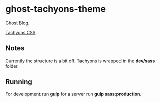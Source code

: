 # ghost-tachyons-theme

[Ghost Blog](https://github.com/TryGhost).

[Tachyons CSS](https://github.com/tachyons-css/).


## Notes

Currently the structure is a bit off. Tachyons is wrapped in the **dev/sass** folder.

## Running

For development run **gulp** for a server run **gulp sass:production**.
